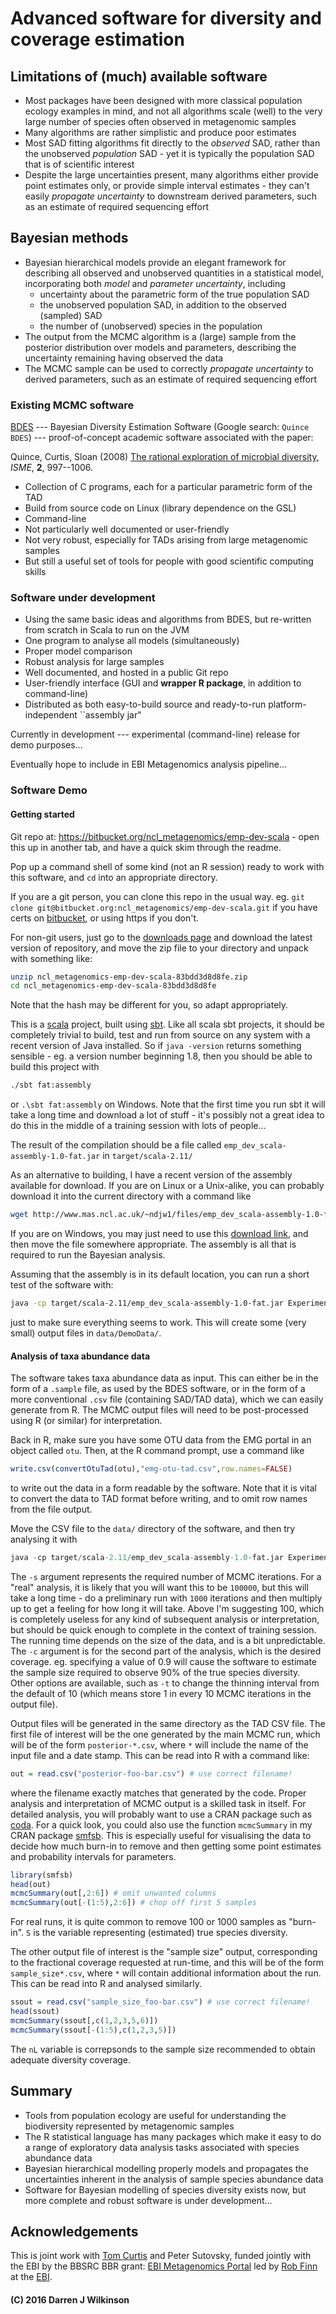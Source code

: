 # Advanced software for diversity and coverage estimation

## Limitations of (much) available software

* Most packages have been designed with more classical population ecology examples in mind, and not all algorithms scale (well) to the very large number of species often observed in metagenomic samples
* Many algorithms are rather simplistic and produce poor estimates
* Most SAD fitting algorithms fit directly to the *observed* SAD, rather than the unobserved *population* SAD - yet it is typically the population SAD that is of scientific interest
* Despite the large uncertainties present, many algorithms either provide point estimates only, or provide simple interval estimates - they can't easily *propagate uncertainty* to downstream derived parameters, such as an estimate of required sequencing effort

## Bayesian methods

* Bayesian hierarchical models provide an elegant framework for describing all observed and unobserved quantities in a statistical model, incorporating both *model* and *parameter uncertainty*, including
  * uncertainty about the parametric form of the true population SAD
  * the unobserved population SAD, in addition to the observed (sampled) SAD
  * the number of (unobserved) species in the population
* The output from the MCMC algorithm is a (large) sample from the posterior distribution over models and parameters, describing the uncertainty remaining having observed the data
* The MCMC sample can be used to correctly *propagate uncertainty* to derived parameters, such as an estimate of required sequencing effort


### Existing MCMC software

[BDES](http://userweb.eng.gla.ac.uk/christopher.quince/Software/BDES.html) --- Bayesian Diversity Estimation Software (Google search: `Quince BDES`) --- proof-of-concept academic software associated with the paper:

Quince, Curtis, Sloan (2008) [The rational exploration of microbial diversity](http://www.nature.com/ismej/journal/v2/n10/full/ismej200869a.html), *ISME*, **2**, 997--1006.

* Collection of C programs, each for a particular parametric form of the TAD
* Build from source code on Linux (library dependence on the GSL)
* Command-line
* Not particularly well documented or user-friendly
* Not very robust, especially for TADs arising from large metagenomic samples
* But still a useful set of tools for people with good scientific computing skills

### Software under development

* Using the same basic ideas and algorithms from BDES, but re-written from scratch in Scala to run on the JVM
* One program to analyse all models (simultaneously)
* Proper model comparison
* Robust analysis for large samples
* Well documented, and hosted in a public Git repo
* User-friendly interface (GUI and **wrapper R package**, in addition to command-line)
* Distributed as both easy-to-build source and ready-to-run platform-independent ``assembly jar"

Currently in development --- experimental (command-line) release for demo purposes...

Eventually hope to include in EBI Metagenomics analysis pipeline...

### Software Demo

#### Getting started

Git repo at: https://bitbucket.org/ncl_metagenomics/emp-dev-scala - open this up in another tab, and have a quick skim through the readme.

Pop up a command shell of some kind (not an R session) ready to work with this software, and `cd` into an appropriate directory.

If you are a git person, you can clone this repo in the usual way. eg. `git clone git@bitbucket.org:ncl_metagenomics/emp-dev-scala.git` if you have certs on [bitbucket](https://bitbucket.org/), or using https if you don't.

For non-git users, just go to the [downloads page](https://bitbucket.org/ncl_metagenomics/emp-dev-scala/downloads) and download the latest version of repository, and move the zip file to your directory and unpack with something like:

```bash
unzip ncl_metagenomics-emp-dev-scala-83bdd3d8d8fe.zip
cd ncl_metagenomics-emp-dev-scala-83bdd3d8d8fe
```
Note that the hash may be different for you, so adapt appropriately.

This is a [scala](http://www.scala-lang.org/) project, built using [sbt](http://www.scala-sbt.org/). Like all scala sbt projects, it should be completely trivial to build, test and run from source on any system with a recent version of Java installed. So if `java -version` returns something sensible - eg. a version number beginning 1.8, then you should be able to build this project with
```bash
./sbt fat:assembly
```
or `.\sbt fat:assembly` on Windows. Note that the first time you run sbt it will take a long time and download a lot of stuff - it's possibly not a great idea to do this in the middle of a training session with lots of people...

The result of the compilation should be a file called `emp_dev_scala-assembly-1.0-fat.jar` in `target/scala-2.11/`

As an alternative to building, I have a recent version of the assembly available for download. If you are on Linux or a Unix-alike, you can probably download it into the current directory with a command like
```bash
wget http://www.mas.ncl.ac.uk/~ndjw1/files/emp_dev_scala-assembly-1.0-fat.jar
```
If you are on Windows, you may just need to use this [download link](http://www.mas.ncl.ac.uk/~ndjw1/files/emp_dev_scala-assembly-1.0-fat.jar), and then move the file somewhere appropriate. The assembly is all that is required to run the Bayesian analysis.

Assuming that the assembly is in its default location, you can run a short test of the software with:
```bash
java -cp target/scala-2.11/emp_dev_scala-assembly-1.0-fat.jar ExperimentScalaRunner --in "data/DemoData/Brazil.sample" -s 100 -c 0.8
```
just to make sure everything seems to work. This will create some (very small) output files in `data/DemoData/`.

#### Analysis of taxa abundance data

The software takes taxa abundance data as input. This can either be in the form of a `.sample` file, as used by the BDES software, or in the form of a more conventional `.csv` file (containing SAD/TAD data), which we can easily generate from R. The MCMC output files will need to be post-processed using R (or similar) for interpretation.

Back in R, make sure you have some OTU data from the EMG portal in an object called `otu`. Then, at the R command prompt, use a command like
```r
write.csv(convertOtuTad(otu),"emg-otu-tad.csv",row.names=FALSE)
```
to write out the data in a form readable by the software. Note that it is vital to convert the data to TAD format before writing, and to omit row names from the file output.

Move the CSV file to the `data/` directory of the software, and then try analysing it with
```r
java -cp target/scala-2.11/emp_dev_scala-assembly-1.0-fat.jar ExperimentScalaRunner --in "data/emg-otu-tad.csv" -s 100 -c 0.9
```
The `-s` argument represents the required number of MCMC iterations. For a "real" analysis, it is likely that you will want this to be `100000`, but this will take a long time - do a preliminary run with `1000` iterations and then multiply up to get a feeling for how long it will take. Above I'm suggesting 100, which is completely useless for any kind of subsequent analysis or interpretation, but should be quick enough to complete in the context of training session. The running time depends on the size of the data, and is a bit unpredictable. The `-c` argument is for the second part of the analysis, which is the desired coverage. eg. specifying a value of 0.9 will cause the software to estimate the sample size required to observe 90% of the true species diversity. Other options are available, such as `-t` to change the thinning interval from the default of 10 (which means store 1 in every 10 MCMC iterations in the output file).

Output files will be generated in the same directory as the TAD CSV file. The first file of interest will be the one generated by the main MCMC run, which will be of the form `posterior-*.csv`, where `*` will include the name of the input file and a date stamp. This can be read into R with a command like:
```r
out = read.csv("posterior-foo-bar.csv") # use correct filename!
```
where the filename exactly matches that generated by the code. Proper analysis and interpretation of MCMC output is a skilled task in itself. For detailed analysis, you will probably want to use a CRAN package such as [coda](https://cran.r-project.org/package=coda). For a quick look, you could also use the function `mcmcSummary` in my CRAN package [smfsb](https://cran.r-project.org/package=smfsb). This is especially useful for visualising the data to decide how much burn-in to remove and then getting some point estimates and probability intervals for parameters.

```r
library(smfsb)
head(out)
mcmcSummary(out[,2:6]) # omit unwanted columns
mcmcSummary(out[-(1:5),2:6]) # chop off first 5 samples
```

For real runs, it is quite common to remove 100 or 1000 samples as "burn-in". `S` is the variable representing (estimated) true species diversity.

The other output file of interest is the "sample size" output, corresponding to the fractional coverage requested at run-time, and this will be of the form `sample_size*.csv`, where `*` will contain additional information about the run. This can be read into R and analysed similarly.

```r
ssout = read.csv("sample_size_foo-bar.csv") # use correct filename!
head(ssout)
mcmcSummary(ssout[,c(1,2,3,5,6)])
mcmcSummary(ssout[-(1:5),c(1,2,3,5)])
```

The `nL` variable is correpsonds to the sample size recommended to obtain adequate diversity coverage.

## Summary

* Tools from population ecology are useful for understanding the biodiversity represented by metagenomic samples
* The R statistical language has many packages which make it easy to do a range of exploratory data analysis tasks associated with species abundance data
* Bayesian hierarchical modelling properly models and propagates the uncertainties inherent in the analysis of sample species abundance data
* Software for Bayesian modelling of species diversity exists now, but more complete and robust software is under development...

## Acknowledgements

This is joint work with [Tom Curtis](http://www.ncl.ac.uk/ceg/role/profile/tomcurtis.html) and Peter Sutovsky, funded jointly with the EBI by the BBSRC BBR grant: [EBI Metagenomics Portal](http://www.bbsrc.ac.uk/research/grants-search/AwardDetails/?FundingReference=BB/M011453/1) led by [Rob Finn](http://www.ebi.ac.uk/about/people/rob-finn) at the [EBI](http://www.ebi.ac.uk/).



#### (C) 2016 Darren J Wilkinson


